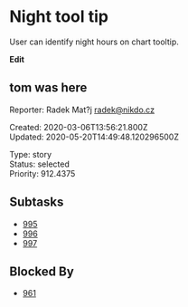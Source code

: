 # Night tool tip

User can identify night hours on chart tooltip.

**Edit**

## **tom was here**

Reporter: Radek Mat?j <radek@nikdo.cz>  

Created: 2020-03-06T13:56:21.800Z  
Updated: 2020-05-20T14:49:48.120296500Z

Type: story  
Status: selected  
Priority: 912.4375

## Subtasks
- [995](995.md "Add blackest theme")
- [996](996.md "Another subtask")
- [997](997.md "Yet another one")

## Blocked By
- [961](961.md "User detail tabs")
